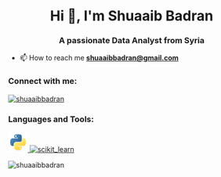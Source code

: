 <h1 align="center">Hi 👋, I'm Shuaaib Badran</h1>
<h3 align="center">A passionate Data Analyst from Syria</h3>

- 📫 How to reach me **shuaaibbadran@gmail.com**

<h3 align="left">Connect with me:</h3>
<p align="left">
<a href="https://linkedin.com/in/shuaaibbadran" target="blank"><img align="center" src="https://raw.githubusercontent.com/rahuldkjain/github-profile-readme-generator/master/src/images/icons/Social/linked-in-alt.svg" alt="shuaaibbadran" height="30" width="40" /></a>
</p>

<h3 align="left">Languages and Tools:</h3>
<p align="left"> <a href="https://www.python.org" target="_blank" rel="noreferrer"> <img src="https://raw.githubusercontent.com/devicons/devicon/master/icons/python/python-original.svg" alt="python" width="40" height="40"/> </a> <a href="https://scikit-learn.org/" target="_blank" rel="noreferrer"> <img src="https://upload.wikimedia.org/wikipedia/commons/0/05/Scikit_learn_logo_small.svg" alt="scikit_learn" width="40" height="40"/> </a> </p>

<p><img align="center" src="https://github-readme-streak-stats.herokuapp.com/?user=shuaaibbadran&theme=default" alt="shuaaibbadran" /></p>

